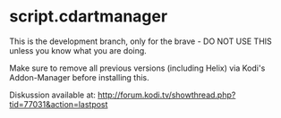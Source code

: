 # script.cdartmanager
This is the development branch, only for the brave - DO NOT USE THIS unless you know what you are doing.

Make sure to remove all previous versions (including Helix) via Kodi's Addon-Manager before installing this.

Diskussion available at: http://forum.kodi.tv/showthread.php?tid=77031&action=lastpost
